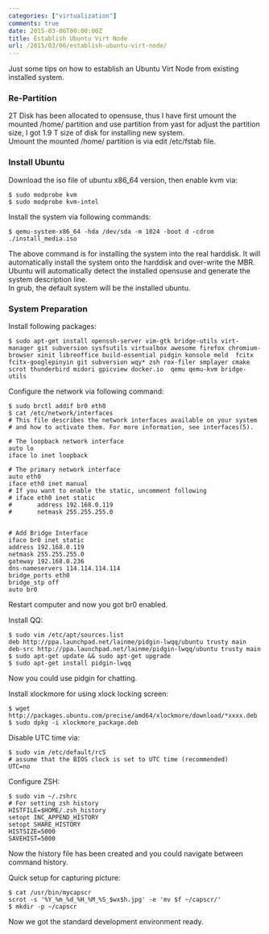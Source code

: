 ```yaml
---
categories: ["virtualization"]
comments: true
date: 2015-03-06T00:00:00Z
title: Establish Ubuntu Virt Node
url: /2015/03/06/establish-ubuntu-virt-node/
---
```


Just some tips on how to establish an Ubuntu Virt Node from existing installed system.    
### Re-Partition
2T Disk has been allocated to opensuse, thus I have first umount the mounted /home/ partition and use partition from yast for adjust the partition size, I got 1.9 T size of disk for installing new system.    
Umount the mounted /home/ partition is via edit /etc/fstab file.    
### Install Ubuntu
Download the iso file of ubuntu x86_64 version, then enable kvm via:    

```
$ sudo modprobe kvm
$ sudo modprobe kvm-intel

```
Install the system via following commands:     

```
$ qemu-system-x86_64 -hda /dev/sda -m 1024 -boot d -cdrom ./install_media.iso

```
The above command is for installing the system into the real harddisk. It will automatically install the system onto the harddisk and over-write the MBR. Ubuntu will automatically detect the installed opensuse and generate the system description line.    
In grub, the default system will be the installed ubuntu.    
### System Preparation
Install following packages:    

```
$ sudo apt-get install openssh-server vim-gtk bridge-utils virt-manager git subversion sysfsutils virtualbox awesome firefox chromium-browser xinit libreoffice build-essential pidgin konsole meld  fcitx fcitx-googlepinyin git subversion wqy* zsh rox-filer smplayer cmake scrot thunderbird midori gpicview docker.io  qemu qemu-kvm bridge-utils

```
Configure the network via following command:    

```
$ sudo brctl addif br0 eth0
$ cat /etc/network/interfaces
# This file describes the network interfaces available on your system
# and how to activate them. For more information, see interfaces(5).

# The loopback network interface
auto lo
iface lo inet loopback

# The primary network interface
auto eth0
iface eth0 inet manual
# If you want to enable the static, uncomment following
# iface eth0 inet static
#       address 192.168.0.119
#       netmask 255.255.255.0


# Add Bridge Interface
iface br0 inet static
address 192.168.0.119
netmask 255.255.255.0
gateway 192.168.0.236
dns-nameservers 114.114.114.114
bridge_ports eth0
bridge_stp off
auto br0

```
Restart computer and now you got br0 enabled.   

Install QQ:    

```
$ sudo vim /etc/apt/sources.list
deb http://ppa.launchpad.net/lainme/pidgin-lwqq/ubuntu trusty main 
deb-src http://ppa.launchpad.net/lainme/pidgin-lwqq/ubuntu trusty main
$ sudo apt-get update && sudo apt-get upgrade
$ sudo apt-get install pidgin-lwqq

```
Now you could use pidgin for chatting.    

Install xlockmore for using xlock locking screen:    

```
$ wget http://packages.ubuntu.com/precise/amd64/xlockmore/download/*xxxx.deb
$ sudo dpkg -i xlockmore_package.deb

```

Disable UTC time via:    

```
$ sudo vim /etc/default/rcS
# assume that the BIOS clock is set to UTC time (recommended)
UTC=no

```

Configure ZSH:    

```
$ sudo vim ~/.zshrc
# For setting zsh history
HISTFILE=$HOME/.zsh_history
setopt INC_APPEND_HISTORY
setopt SHARE_HISTORY
HISTSIZE=5000
SAVEHIST=5000

```
Now the history file has been created and you could navigate between command history.    

Quick setup for capturing picture:    

```
$ cat /usr/bin/mycapscr 
scrot -s '%Y_%m_%d_%H_%M_%S_$wx$h.jpg' -e 'mv $f ~/capscr/'
$ mkdir -p ~/capscr

```

Now we got the standard development environment ready. 
